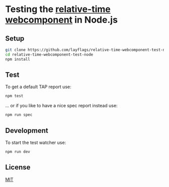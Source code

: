 # Testing the [relative-time webcomponent](https://github.com/ryanhefner/relative-time-webcomponent) in Node.js

## Setup

```sh
git clone https://github.com/layflags/relative-time-webcomponent-test-node.git
cd relative-time-webcomponent-test-node
npm install
```

## Test

To get a default TAP report use:

```sh
npm test
```

... or if you like to have a nice spec report instead use:

```sh
npm run spec
```

## Development

To start the test watcher use:

```sh
npm run dev
```

## License

[MIT](LICENSE)
